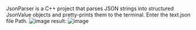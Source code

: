 JsonParser is a C++ project that parses JSON strings into structured JsonValue objects and pretty-prints them to the terminal.
Enter the text.json file Path.
![image](https://github.com/user-attachments/assets/b2f3ad9f-cdb7-40a6-8d58-393ec4aad4ec)
result:
![image](https://github.com/user-attachments/assets/86eeac5d-dc0a-459b-93c5-f833dd71ac1f)
